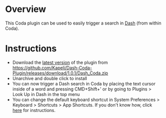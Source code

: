 Overview
================
This Coda plugin can be used to easily trigger a search in [Dash](http://kapeli.com/dash) (from within Coda).

# Instructions

* Download the [latest version](https://github.com/Kapeli/Dash-Coda-Plugin/releases/download/1.0.1/Dash_Coda.zip) of the plugin from https://github.com/Kapeli/Dash-Coda-Plugin/releases/download/1.0.1/Dash_Coda.zip
* Unarchive and double click to install
* You can now trigger a Dash search in Coda by placing the text cursor inside of a word and pressing CMD+Shift+' or by going to Plugins > Look Up in Dash in the top menu
* You can change the default keyboard shortcut in System Preferences > Keyboard > Shortcuts > App Shortcuts. If you don't know how, click [here](http://lifehacker.com/5720087/how-to-remap-any-keyboard-shortcut-in-mac-os-x) for instructions.
